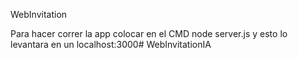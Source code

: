 WebInvitation

Para hacer correr la app colocar en el CMD
node server.js
y esto lo levantara en un localhost:3000# WebInvitationIA
